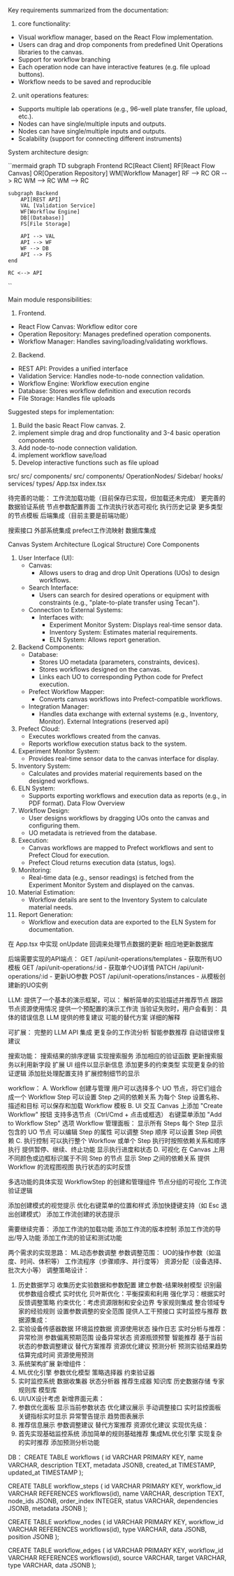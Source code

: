 Key requirements summarized from the documentation:

1. core functionality:
- Visual workflow manager, based on the React Flow implementation.
- Users can drag and drop components from predefined Unit Operations libraries to the canvas.
- Support for workflow branching
- Each operation node can have interactive features (e.g. file upload buttons).
- Workflow needs to be saved and reproducible

2. unit operations features:
- Supports multiple lab operations (e.g., 96-well plate transfer, file upload, etc.).
- Nodes can have single/multiple inputs and outputs.
- Nodes can have single/multiple inputs and outputs.
- Scalability (support for connecting different instruments)

System architecture design:



``mermaid
graph TD
    subgraph Frontend
        RC[React Client]
        RF[React Flow Canvas]
        OR[Operation Repository]
        WM[Workflow Manager]
        RF --> RC
        OR --> RC
        WM --> RC
    WM --> RC

    subgraph Backend
        API[REST API]
        VAL [Validation Service]
        WF[Workflow Engine]
        DB[(Database)]
        FS[File Storage]
        
        API --> VAL
        API --> WF
        WF --> DB
        API --> FS
    end

    RC <--> API

``

Main module responsibilities:

1. Frontend.
- React Flow Canvas: Workflow editor core
- Operation Repository: Manages predefined operation components.
- Workflow Manager: Handles saving/loading/validating workflows.

2. Backend.
- REST API: Provides a unified interface
- Validation Service: Handles node-to-node connection validation.
- Workflow Engine: Workflow execution engine
- Database: Stores workflow definition and execution records
- File Storage: Handles file uploads

Suggested steps for implementation:
1. Build the basic React Flow canvas. 2.
2. implement simple drag and drop functionality and 3-4 basic operation components
3. Add node-to-node connection validation.
4. implement workflow save/load
5. Develop interactive functions such as file upload

src/
  src/ components/
    src/ components/
    OperationNodes/
    Sidebar/
  hooks/
  services/
  types/
  App.tsx
  index.tsx

待完善的功能：
工作流加载功能（目前保存已实现，但加载还未完成）
更完善的数据验证系统
节点参数配置界面
工作流执行状态可视化
执行历史记录
更多类型的节点模板
后端集成（目前主要是前端功能）

搜索接口
外部系统集成
prefect工作流映射
数据库集成

Canvas System Architecture (Logical Structure)
Core Components
1. User Interface (UI):
   * Canvas:
      * Allows users to drag and drop Unit Operations (UOs) to design workflows.
   * Search Interface:
      * Users can search for desired operations or equipment with constraints (e.g., "plate-to-plate transfer using Tecan").
   * Connection to External Systems:
      * Interfaces with:
         * Experiment Monitor System: Displays real-time sensor data.
         * Inventory System: Estimates material requirements.
         * ELN System: Allows report generation.
2. Backend Components:
   * Database:
      * Stores UO metadata (parameters, constraints, devices).
      * Stores workflows designed on the canvas.
      * Links each UO to corresponding Python code for Prefect execution.
   * Prefect Workflow Mapper:
      * Converts canvas workflows into Prefect-compatible workflows.
   * Integration Manager:
      * Handles data exchange with external systems (e.g., Inventory, Monitor).
External Integrations (reserved api)
1. Prefect Cloud:
   * Executes workflows created from the canvas.
   * Reports workflow execution status back to the system.
2. Experiment Monitor System:
   * Provides real-time sensor data to the canvas interface for display.
3. Inventory System:
   * Calculates and provides material requirements based on the designed workflows.
4. ELN System:
   * Supports exporting workflows and execution data as reports (e.g., in PDF format).
Data Flow Overview
1. Workflow Design:
   * User designs workflows by dragging UOs onto the canvas and configuring them.
   * UO metadata is retrieved from the database.
2. Execution:
   * Canvas workflows are mapped to Prefect workflows and sent to Prefect Cloud for execution.
   * Prefect Cloud returns execution data (status, logs).
3. Monitoring:
   * Real-time data (e.g., sensor readings) is fetched from the Experiment Monitor System and displayed on the canvas.
4. Material Estimation:
   * Workflow details are sent to the Inventory System to calculate material needs.
5. Report Generation:
   * Workflow and execution data are exported to the ELN System for documentation.
  

在 App.tsx 中实现 onUpdate 回调来处理节点数据的更新
相应地更新数据库

后端需要实现的API端点：
GET /api/unit-operations/templates - 获取所有UO模板
GET /api/unit-operations/:id - 获取单个UO详情
PATCH /api/unit-operations/:id - 更新UO参数
POST /api/unit-operations/instances - 从模板创建新的UO实例

LLM:
提供了一个基本的演示框架，可以：
解析简单的实验描述并推荐节点
跟踪节点资源使用情况
提供一个预配置的演示工作流
当验证失败时，用户会看到：
具体的错误信息
LLM 提供的修复建议
可能的替代方案
详细的解释

可扩展：
完整的 LLM API 集成
更复杂的工作流分析
智能参数推荐
自动错误修复建议

搜索功能：
搜索结果的排序逻辑
实现搜索服务
添加相应的验证函数
更新搜索服务以利用新字段
扩展 UI 组件以显示新信息
 添加更多的约束类型
实现更复杂的验证逻辑
添加批处理配置支持
扩展控制细节的显示

workflow：
A. Workflow 创建与管理
用户可以选择多个 UO 节点，将它们组合成一个 Workflow Step
可以设置 Step 之间的依赖关系
为每个 Step 设置名称、描述和目标
可以保存和加载 Workflow 模板
B. UI 交互
Canvas 上添加 "Create Workflow" 按钮
支持多选节点（Ctrl/Cmd + 点击或框选）
右键菜单添加 "Add to Workflow Step" 选项
Workflow 管理面板：
显示所有 Steps
每个 Step 显示包含的 UO 节点
可以编辑 Step 的属性
可以调整 Step 顺序
可以设置 Step 间依赖
C. 执行控制
可以执行整个 Workflow 或单个 Step
执行时按照依赖关系和顺序执行
提供暂停、继续、终止功能
显示执行进度和状态
D. 可视化
在 Canvas 上用不同颜色或边框标识属于不同 Step 的节点
显示 Step 之间的依赖关系
提供 Workflow 的流程图视图
执行状态的实时反馈

多选功能的具体实现
WorkflowStep 的创建和管理组件
节点分组的可视化
工作流验证逻辑

添加创建模式的视觉提示
优化右键菜单的位置和样式
添加快捷键支持（如 Esc 退出创建模式）
添加工作流创建的状态提示

需要继续完善：
添加工作流的加载功能
添加工作流的版本控制
添加工作流的导出/导入功能
添加工作流的验证和测试功能

两个需求的实现思路：
ML动态参数调整
参数调整范围：
UO的操作参数（如温度、时间、体积等）
工作流程序（步骤顺序、并行度等）
资源分配（设备选择、批次大小等）
调整策略设计：
1. 历史数据学习
收集历史实验数据和参数配置
建立参数-结果映射模型
识别最优参数组合模式
实时优化
贝叶斯优化：平衡探索和利用
强化学习：根据实时反馈调整策略
约束优化：考虑资源限制和安全边界
专家规则集成
整合领域专家的经验规则
设置参数调整的安全范围
提供人工干预接口
实时监控与推荐
数据源集成：
1. 实验设备传感器数据
环境监控数据
资源使用状态
操作日志
实时分析与推荐：
异常检测
参数偏离预期范围
设备异常状态
资源瓶颈预警
智能推荐
基于当前状态的参数调整建议
替代方案推荐
资源优化建议
预测分析
预测实验结果趋势
估算完成时间
资源使用预测
3. 系统架构扩展
新增组件：
1. ML优化引擎
参数优化模型
策略选择器
约束验证器
2. 实时监控系统
数据收集器
状态分析器
推荐生成器
知识库
历史数据存储
专家规则库
模型库
4. UI/UX设计考虑
新增界面元素：
1. 参数优化面板
显示当前参数状态
优化建议展示
手动调整接口
实时监控面板
关键指标实时显示
异常警告提示
趋势图表展示
3. 推荐信息展示
参数调整建议
替代方案推荐
资源优化建议
实现优先级：
1. 首先实现基础监控系统
添加简单的规则基础推荐
集成ML优化引擎
实现复杂的实时推荐
添加预测分析功能


DB：
CREATE TABLE workflows (
  id VARCHAR PRIMARY KEY,
  name VARCHAR,
  description TEXT,
  metadata JSONB,
  created_at TIMESTAMP,
  updated_at TIMESTAMP
);

CREATE TABLE workflow_steps (
  id VARCHAR PRIMARY KEY,
  workflow_id VARCHAR REFERENCES workflows(id),
  name VARCHAR,
  description TEXT,
  node_ids JSONB,
  order_index INTEGER,
  status VARCHAR,
  dependencies JSONB,
  metadata JSONB
);

CREATE TABLE workflow_nodes (
  id VARCHAR PRIMARY KEY,
  workflow_id VARCHAR REFERENCES workflows(id),
  type VARCHAR,
  data JSONB,
  position JSONB
);

CREATE TABLE workflow_edges (
  id VARCHAR PRIMARY KEY,
  workflow_id VARCHAR REFERENCES workflows(id),
  source VARCHAR,
  target VARCHAR,
  type VARCHAR,
  data JSONB
);